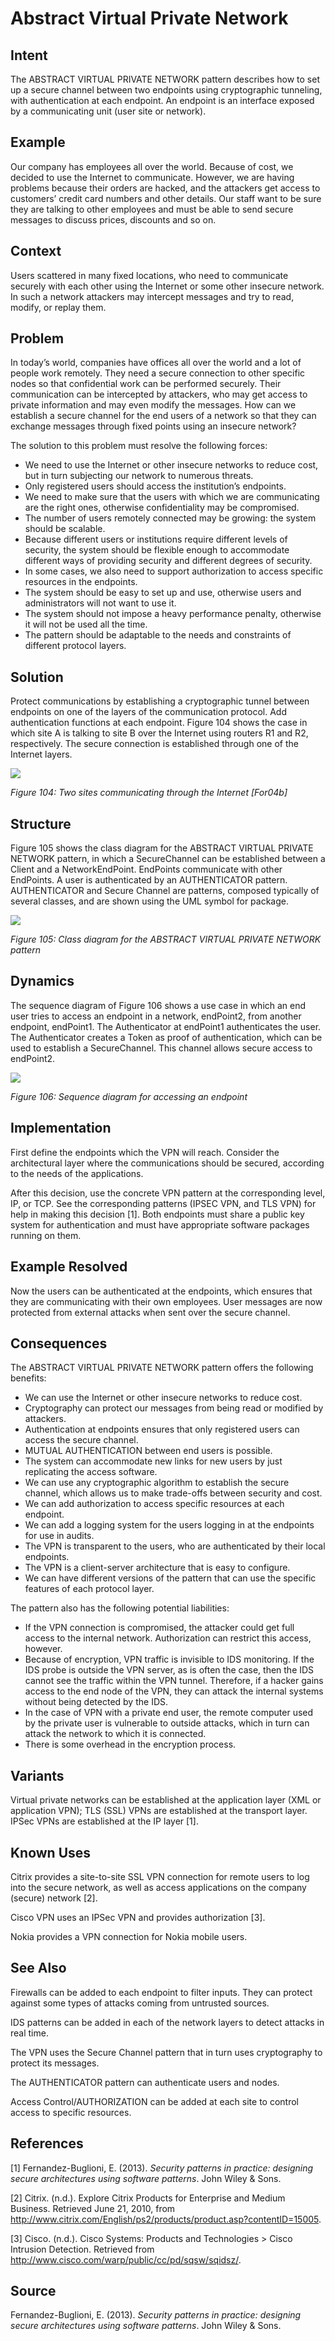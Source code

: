 # **Abstract Virtual Private Network**

## **Intent**
The ABSTRACT VIRTUAL PRIVATE NETWORK pattern describes how to set up a secure channel between two endpoints using cryptographic tunneling, with authentication at each endpoint. An endpoint is an interface exposed by a communicating unit (user site or network).

## **Example**
Our company has employees all over the world. Because of cost, we decided to use the Internet to communicate. However, we are having problems because their orders are hacked, and the attackers get access to customers’ credit card numbers and other details. Our staff want to be sure they are talking to other employees and must be able to send secure messages to discuss prices, discounts and so on.

## **Context**
Users scattered in many fixed locations, who need to communicate securely with each other using the Internet or some other insecure network. In such a network attackers may intercept messages and try to read, modify, or replay them.

## **Problem**
In today’s world, companies have offices all over the world and a lot of people work remotely. They need a secure connection to other specific nodes so that confidential work can be performed securely. Their communication can be intercepted by attackers, who may get access to private information and may even modify the messages. How can we establish a secure channel for the end users of a network so that they can exchange messages through fixed points using an insecure network?

The solution to this problem must resolve the following forces: 

- We need to use the Internet or other insecure networks to reduce cost, but in turn subjecting our network to numerous threats. 
- Only registered users should access the institution’s endpoints. 
- We need to make sure that the users with which we are communicating are the right ones, otherwise confidentiality may be compromised. 
- The number of users remotely connected may be growing: the system should be scalable. 
- Because different users or institutions require different levels of security, the system should be flexible enough to accommodate different ways of providing security and different degrees of security.
- In some cases, we also need to support authorization to access specific resources in the endpoints. 
- The system should be easy to set up and use, otherwise users and administrators will not want to use it. 
- The system should not impose a heavy performance penalty, otherwise it will not be used all the time. 
- The pattern should be adaptable to the needs and constraints of different protocol layers.

## **Solution**
Protect communications by establishing a cryptographic tunnel between endpoints on one of the layers of the communication protocol. Add authentication functions at each endpoint. Figure 104 shows the case in which site A is talking to site B over the Internet using routers R1 and R2, respectively. The secure connection is established through one of the Internet layers.

![](./Images/abstract_virtual_private_network_solution.png)

*Figure 104: Two sites communicating through the Internet [For04b]*

## **Structure**
Figure 105 shows the class diagram for the ABSTRACT VIRTUAL PRIVATE NETWORK pattern, in which a SecureChannel can be established between a Client and a NetworkEndPoint. EndPoints communicate with other EndPoints. A user is authenticated by an AUTHENTICATOR pattern. AUTHENTICATOR and Secure Channel are patterns, composed typically of several classes, and are shown using the UML symbol for package.

![](./Images/abstract_virtual_private_network_structure.png)

*Figure 105: Class diagram for the ABSTRACT VIRTUAL PRIVATE NETWORK pattern*

## **Dynamics**
The sequence diagram of Figure 106 shows a use case in which an end user tries to access an endpoint in a network, endPoint2, from another endpoint, endPoint1. The Authenticator at endPoint1 authenticates the user. The Authenticator creates a Token as proof of authentication, which can be used to establish a SecureChannel. This channel allows secure access to endPoint2.

![](./Images/abstract_virtual_private_network_dynamics.png)

*Figure 106: Sequence diagram for accessing an endpoint*

## **Implementation**
First define the endpoints which the VPN will reach. Consider the architectural layer where the communications should be secured, according to the needs of the applications. 

After this decision, use the concrete VPN pattern at the corresponding level, IP, or TCP. See the corresponding patterns (IPSEC VPN, and TLS VPN) for help in making this decision [1]. Both endpoints must share a public key system for authentication and must have appropriate software packages running on them.

## **Example Resolved**
Now the users can be authenticated at the endpoints, which ensures that they are communicating with their own employees. User messages are now protected from external attacks when sent over the secure channel.

## **Consequences**
The ABSTRACT VIRTUAL PRIVATE NETWORK pattern offers the following benefits:

- We can use the Internet or other insecure networks to reduce cost. 
- Cryptography can protect our messages from being read or modified by attackers. 
- Authentication at endpoints ensures that only registered users can access the secure channel. 
- MUTUAL AUTHENTICATION between end users is possible. 
- The system can accommodate new links for new users by just replicating the access software. 
- We can use any cryptographic algorithm to establish the secure channel, which allows us to make trade-offs between security and cost. 
- We can add authorization to access specific resources at each endpoint. 
- We can add a logging system for the users logging in at the endpoints for use in audits. 
- The VPN is transparent to the users, who are authenticated by their local endpoints. 
- The VPN is a client-server architecture that is easy to configure. 
- We can have different versions of the pattern that can use the specific features of each protocol layer. 

The pattern also has the following potential liabilities: 

- If the VPN connection is compromised, the attacker could get full access to the internal network. Authorization can restrict this access, however. 
- Because of encryption, VPN traffic is invisible to IDS monitoring. If the IDS probe is outside the VPN server, as is often the case, then the IDS cannot see the traffic within the VPN tunnel. Therefore, if a hacker gains access to the end node of the VPN, they can attack the internal systems without being detected by the IDS. 
- In the case of VPN with a private end user, the remote computer used by the private user is vulnerable to outside attacks, which in turn can attack the network to which it is connected. 
- There is some overhead in the encryption process.

## **Variants**
Virtual private networks can be established at the application layer (XML or application VPN); TLS (SSL) VPNs are established at the transport layer. IPSec VPNs are established at the IP layer [1]. 

## **Known Uses**
Citrix provides a site-to-site SSL VPN connection for remote users to log into the secure network, as well as access applications on the company (secure) network [2]. 

Cisco VPN uses an IPSec VPN and provides authorization [3]. 

Nokia provides a VPN connection for Nokia mobile users.

## **See Also**
Firewalls can be added to each endpoint to filter inputs. They can protect against some types of attacks coming from untrusted sources. 

IDS patterns can be added in each of the network layers to detect attacks in real time. 

The VPN uses the Secure Channel pattern that in turn uses cryptography to protect its messages. 

The AUTHENTICATOR pattern can authenticate users and nodes. 

Access Control/AUTHORIZATION can be added at each site to control access to specific resources.

## **References**

[1] Fernandez-Buglioni, E. (2013). *Security patterns in practice: designing secure architectures using software patterns*. John Wiley & Sons.

[2] Citrix. (n.d.). Explore Citrix Products for Enterprise and Medium Business. Retrieved June 21, 2010, from <http://www.citrix.com/English/ps2/products/product.asp?contentID=15005>.

[3] Cisco. (n.d.). Cisco Systems: Products and Technologies > Cisco Intrusion Detection. Retrieved from <http://www.cisco.com/warp/public/cc/pd/sqsw/sqidsz/>.

## **Source**
Fernandez-Buglioni, E. (2013). *Security patterns in practice: designing secure architectures using software patterns*. John Wiley & Sons.
